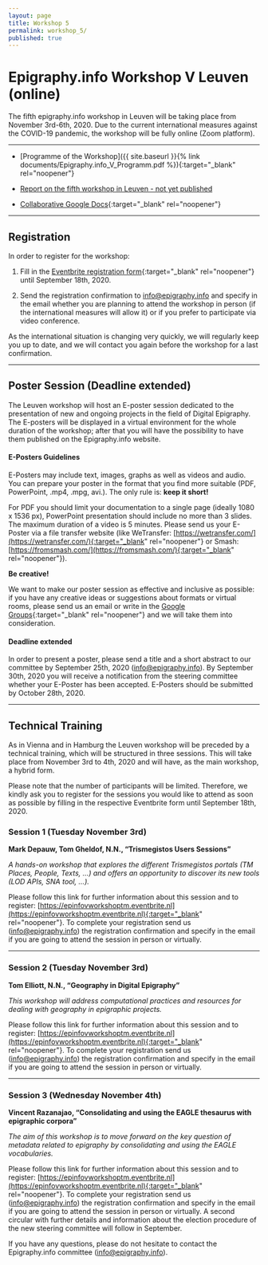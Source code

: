 ```yaml
---
layout: page
title: Workshop 5
permalink: workshop_5/
published: true
---
```




# Epigraphy.info Workshop V Leuven (online)

The fifth epigraphy.info workshop in Leuven will be taking place from November 3rd-6th, 2020. Due to the current international measures against the COVID-19 pandemic, the workshop will be fully online (Zoom platform).

---
* [Programme of the Workshop]({{ site.baseurl }}{% link documents/Epigraphy.info_V_Programm.pdf %}){:target="_blank" rel="noopener"}

* [Report on the fifth workshop in Leuven - not yet published]()

* [Collaborative Google Docs](https://docs.google.com/document/d/1hCOE6LyDkvVPon-LrhZP-ibvxUBq-jPnaJoLcCfbDCE/edit?usp=sharing){:target="_blank" rel="noopener"}

---


## Registration

In order to register for the workshop:

1. Fill in the [Eventbrite registration form](https://epigraphyinfov.eventbrite.nl){:target="_blank" rel="noopener"} until September 18th, 2020.

2. Send the registration confirmation to [info@epigraphy.info](mailto:info@epigraphy.info) and specify in the email whether you are planning to attend the workshop in person (if the international measures will allow it) or if you prefer to participate via video conference.

As the international situation is changing very quickly, we will regularly keep you up to date, and we will contact you again before the workshop for a last confirmation.

---

## Poster Session (Deadline extended)

The Leuven workshop will host an E-poster session dedicated to the presentation of new and ongoing projects in the field of Digital Epigraphy.
The E-posters will be displayed in a virtual environment for the whole duration of the workshop; after that you will have the possibility to have them published on the Epigraphy.info website.

#### E-Posters Guidelines

E-Posters may include text, images, graphs as well as videos and audio. You can prepare your poster in the format that you find more suitable (PDF, PowerPoint, .mp4, .mpg, avi.).
The only rule is: **keep it short!**

For PDF you should limit your documentation to a single page (ideally 1080 x 1536 px), PowerPoint presentation should include no more than 3 slides.
The maximum duration of a video is 5 minutes.
Please send us your E-Poster via a file transfer website (like WeTransfer: [https://wetransfer.com/](https://wetransfer.com/){:target="_blank" rel="noopener"} or Smash: [https://fromsmash.com/](https://fromsmash.com/){:target="_blank" rel="noopener"}).

**Be creative!**

We want to make our poster session as effective and inclusive as possible: if you have any creative ideas or suggestions about formats or virtual rooms, please send us an email or write in the [Google Groups](https://groups.google.com/g/epigraphyinfo){:target="_blank" rel="noopener"} and we will take them into consideration.

#### Deadline extended

In order to present a poster, please send a title and a short abstract to our committee by September 25th, 2020 ([info@epigraphy.info](mailto:info@epigraphy.info)). By September 30th, 2020 you will receive a notification from the steering committee whether your E-Poster has been accepted. E-Posters should be submitted by October 28th, 2020.

---

## Technical Training

As in Vienna and in Hamburg the Leuven workshop will be preceded by a technical training, which will be structured in three sessions. This will take place from November 3rd to 4th, 2020 and will have, as the main workshop, a hybrid form.

Please note that the number of participants will be limited. Therefore, we kindly ask you to register for the sessions you would like to attend as soon as possible by filling in the respective Eventbrite form until September 18th, 2020.

### Session 1 (Tuesday November 3rd)

**Mark Depauw, Tom Gheldof, N.N., “Trismegistos Users Sessions”**

*A hands-on workshop that explores the different Trismegistos portals (TM Places, People, Texts, …) and offers an opportunity to discover its new tools (LOD APIs, SNA tool, …).*

Please follow this link for further information about this session and to register: [https://epinfovworkshoptm.eventbrite.nl](https://epinfovworkshoptm.eventbrite.nl){:target="_blank" rel="noopener"}.
To complete your registration send us ([info@epigraphy.info](mailto:info@epigraphy.info)) the registration confirmation and specify in the email if you are going to attend the session in person or virtually.

---

### Session 2 (Tuesday November 3rd)

**Tom Elliott, N.N., “Geography in Digital Epigraphy”**

*This workshop will address computational practices and resources for dealing with geography in epigraphic projects.*

Please follow this link for further information about this session and to register: [https://epinfovworkshoptm.eventbrite.nl](https://epinfovworkshoptm.eventbrite.nl){:target="_blank" rel="noopener"}.
To complete your registration send us ([info@epigraphy.info](mailto:info@epigraphy.info)) the registration confirmation and specify in the email if you are going to attend the session in person or virtually.

---

### Session 3 (Wednesday November 4th)

**Vincent Razanajao, “Consolidating and using the EAGLE thesaurus with epigraphic corpora”**

*The aim of this workshop is to move forward on the key question of metadata related to epigraphy by consolidating and using the EAGLE vocabularies.*

Please follow this link for further information about this session and to register: [https://epinfovworkshoptm.eventbrite.nl](https://epinfovworkshoptm.eventbrite.nl){:target="_blank" rel="noopener"}.
To complete your registration send us ([info@epigraphy.info](mailto:info@epigraphy.info)) the registration confirmation and specify in the email if you are going to attend the session in person or virtually.
A second circular with further details and information about the election procedure of the new steering committee will follow in September.

If you have any questions, please do not hesitate to contact the Epigraphy.info committee ([info@epigraphy.info](mailto:info@epigraphy.info)).

